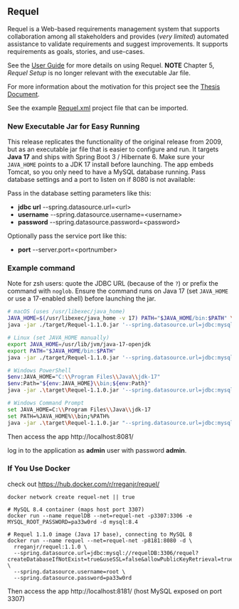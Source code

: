 ## Requel

Requel is a Web-based requirements management system that supports collaboration among all stakeholders and provides (_very limited_) automated assistance to validate requirements and suggest improvements. It supports requirements as goals, stories, and use-cases.

See the [User Guide](https://github.com/rreganjr/Requel/raw/master/doc/UserGuide.pdf) for more details on using Requel. **NOTE** Chapter 5, _Requel Setup_ is no longer relevant with the executable Jar file.

For more information about the motivation for this project see the [Thesis Document](https://github.com/rreganjr/Requel/raw/master/doc/ThesisFinalColor.pdf).

See the example [Requel.xml](https://raw.githubusercontent.com/rreganjr/Requel/v1.0.1-beta/doc/samples/Requel.xml) project file  that can be imported.

### New Executable Jar for Easy Running

This release replicates the functionality of the original release from 2009, but as an executable jar file that is easier to configure and run. It targets **Java 17** and ships with Spring Boot 3 / Hibernate 6. Make sure your `JAVA_HOME` points to a JDK 17 install before launching. The app embeds Tomcat, so you only need to have a MySQL database running. Pass database settings and a port to listen on if 8080 is not available:

Pass in the database setting parameters like this:

* **jdbc url** --spring.datasource.url=\<url\>
* **username** --spring.datasource.username=\<username\>
* **password** --spring.datasource.password=\<password\>
 
Optionally pass the service port like this:

* **port** --server.port=\<portnumber\>

### Example command

Note for zsh users: quote the JDBC URL (because of the `?`) or prefix the command with `noglob`. Ensure the command runs on Java 17 (set `JAVA_HOME` or use a 17-enabled shell) before launching the jar.

```bash
# macOS (uses /usr/libexec/java_home)
JAVA_HOME=$(/usr/libexec/java_home -v 17) PATH="$JAVA_HOME/bin:$PATH" \
java -jar ./target/Requel-1.1.0.jar '--spring.datasource.url=jdbc:mysql://127.0.0.1:3306/requel?createDatabaseIfNotExist=true&useSSL=false&allowPublicKeyRetrieval=true&serverTimezone=UTC' --spring.datasource.username=root --spring.datasource.password='password' --server.port=8081

# Linux (set JAVA_HOME manually)
export JAVA_HOME=/usr/lib/jvm/java-17-openjdk
export PATH="$JAVA_HOME/bin:$PATH"
java -jar ./target/Requel-1.1.0.jar '--spring.datasource.url=jdbc:mysql://127.0.0.1:3306/requel?createDatabaseIfNotExist=true&useSSL=false&allowPublicKeyRetrieval=true&serverTimezone=UTC' --spring.datasource.username=root --spring.datasource.password='password' --server.port=8081

# Windows PowerShell
$env:JAVA_HOME="C:\\Program Files\\Java\\jdk-17"
$env:Path="${env:JAVA_HOME}\\bin;${env:Path}"
java -jar .\target\Requel-1.1.0.jar '--spring.datasource.url=jdbc:mysql://127.0.0.1:3306/requel?createDatabaseIfNotExist=true&useSSL=false&allowPublicKeyRetrieval=true&serverTimezone=UTC' --spring.datasource.username=root --spring.datasource.password='password' --server.port=8081

# Windows Command Prompt
set JAVA_HOME=C:\\Program Files\\Java\\jdk-17
set PATH=%JAVA_HOME%\\bin;%PATH%
java -jar .\target\Requel-1.1.0.jar "--spring.datasource.url=jdbc:mysql://127.0.0.1:3306/requel?createDatabaseIfNotExist=true&useSSL=false&allowPublicKeyRetrieval=true&serverTimezone=UTC" --spring.datasource.username=root --spring.datasource.password=password --server.port=8081
```

Then access the app http://localhost:8081/

log in to the application as **admin** user with password **admin**.

### If You Use Docker
check out  https://hub.docker.com/r/rreganjr/requel/

```
docker network create requel-net || true

# MySQL 8.4 container (maps host port 3307)
docker run --name requelDB --net=requel-net -p3307:3306 -e MYSQL_ROOT_PASSWORD=pa33w0rd -d mysql:8.4

# Requel 1.1.0 image (Java 17 base), connecting to MySQL 8
docker run --name requel --net=requel-net -p8181:8080 -d \
  rreganjr/requel:1.1.0 \
  --spring.datasource.url=jdbc:mysql://requelDB:3306/requel?createDatabaseIfNotExist=true&useSSL=false&allowPublicKeyRetrieval=true&serverTimezone=UTC \
  --spring.datasource.username=root \
  --spring.datasource.password=pa33w0rd
```
Then access the app http://localhost:8181/ (host MySQL exposed on port 3307)
